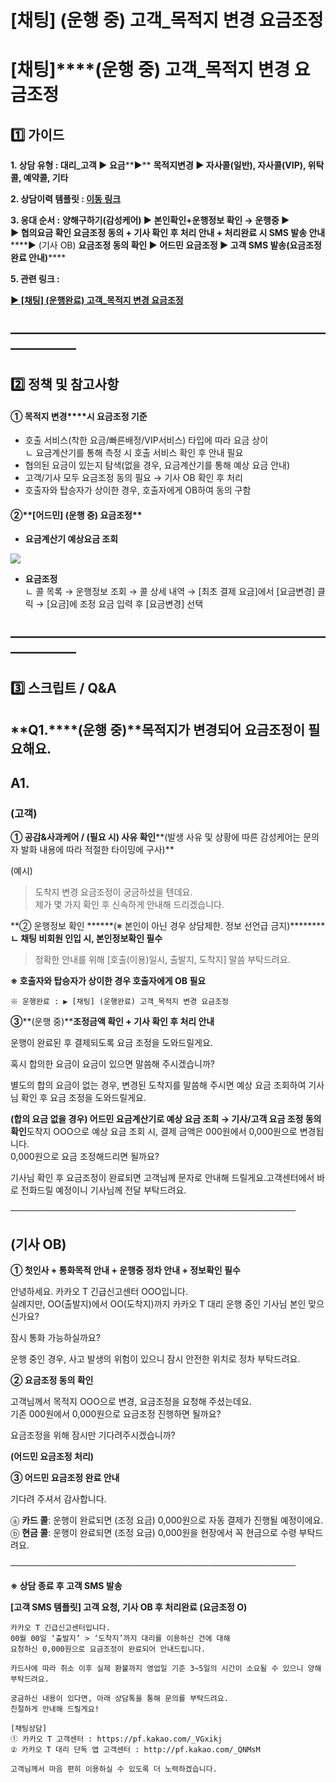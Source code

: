 # [채팅] (운행 중) 고객_목적지 변경 요금조정

**[채팅]****(운행 중) 고객\_목적지 변경 요금조정**
==================================

**1️⃣ 가이드**
-----------

**1. 상담 유형 : 대리\_고객 ▶ 요금****▶** **목적지변경 ▶ **자사콜(일반), 자사콜(VIP), 위탁콜, 예약콜, 기타****

**2. 상담이력 템플릿 : [이동 링크](https://kakaomobilitysupport.zendesk.com/hc/ko/articles/31412344582937)**

**3. 응대 순서 :** ****양해구하기(감성케어) ▶ 본인확인+운행정보 확인 **→ **운행중** ▶**  
▶ **협의요금 확인 요금조정 동의 + 기사 확인 후 처리 안내 + 처리완료 시 SMS 발송 안내**********▶ (기사 OB) **요금조정 동의 확인 ▶  어드민 요금조정 ▶ 고객 SMS 발송(요금조정 완료 안내)******

**5. 관련 링크 :**

**[▶ [채팅] (운행완료) 고객\_목적지 변경 요금조정](https://kakaomobilitysupport.zendesk.com/hc/ko/articles/37638258896153)**

**―****―****―****―****―****―****―****―****―****―****―****―****―****―****―****―****―****―****―****―****―****―****―****―****―****―****―****―****―**
-------------------------------------------------------------------------------------------------------------------------------------------------

**2️⃣ 정책 및 참고사항**
-----------------

#### **① 목적지 변경****시 요금조정 기준**

* 호출 서비스(착한 요금/빠른배정/VIP서비스) 타입에 따라 요금 상이  
  ㄴ 요금계산기를 통해 측정 시 호출 서비스 확인 후 안내 필요
* 협의된 요금이 있는지 탐색(없을 경우, 요금계산기를 통해 예상 요금 안내)
* 고객/기사 모두 요금조정 동의 필요 → 기사 OB 확인 후 처리
* 호출자와 탑승자가 상이한 경우, 호출자에게 OB하여 동의 구함

#### **②****[어드민] (운행 중) 요금조정**

* **요금계산기 예상요금 조회**

![](https://kakaomobilitysupport.zendesk.com/hc/article_attachments/37638062743961)

* **요금조정**  
  ㄴ 콜 목록 → 운행정보 조회 → 콜 상세 내역 → [최초 결제 요금]에서 [요금변경] 클릭 → [요금]에 조정 요금 입력 후 [요금변경] 선택

**―****―****―****―****―****―****―****―****―****―****―****―****―****―****―****―****―****―****―****―****―****―****―****―****―****―****―****―****―**
-------------------------------------------------------------------------------------------------------------------------------------------------

**3️⃣ 스크립트 / Q&A**
------------------

**Q1.****(운행 중)****목적지가 변경되어 요금조정이 필요해요.**
------------------------------------------

**A1.**
-------

### **(고객)**

**① 공감&사과케어 / (필요 시) 사유 확인****(발생 사유 및 상황에 따른 감성케어는 문의자 발화 내용에 따라 적절한 타이밍에 구사)**

(예시)  
> 도착지 변경 요금조정이 궁금하셨을 텐데요.  
> 제가 몇 가지 확인 후 신속하게 안내해 드리겠습니다.

**② 운행정보 확인  ******(※ 본인이 아닌 경우 상담제한. 정보 선언급 금지)**********ㄴ 채팅 비회원 인입 시, 본인정보확인 필수**

> 정확한 안내를 위해 [호출(이용)일시, 출발지, 도착지] 말씀 부탁드려요.

**※ 호출자와 탑승자가 상이한 경우 호출자에게 OB 필요**

```
※ 운행완료 : ▶ [채팅] (운행완료) 고객_목적지 변경 요금조정
```

**③****(운행 중)****조정금액 확인 + 기사 확인 후 처리 안내**

운행이 완료된 후 결제되도록 요금 조정을 도와드릴게요.

혹시 합의한 요금이 요금이 있으면 말씀해 주시겠습니까?

별도의 합의 요금이 없는 경우, 변경된 도착지를 말씀해 주시면 예상 요금 조회하여 기사님 확인 후 요금 조정을 도와드릴게요.

**(합의 요금 없을 경우) 어드민 요금계산기로 예상 요금 조회 → 기사/고객 요금 조정 동의 확인**도착지 OOO으로 예상 요금 조회 시, 결제 금액은 000원에서 0,000원으로 변경됩니다.  
0,000원으로 요금 조정해드리면 될까요?

기사님 확인 후 요금조정이 완료되면 고객님께 문자로 안내해 드릴게요.고객센터에서 바로 전화드릴 예정이니 기사님께 전달 부탁드려요.

──────────────────────────────────────────────

**(기사 OB)**
-----------

**① 첫인사 + 통화목적 안내 + 운행중 정차 안내 + 정보확인 필수**

안녕하세요. 카카오 T 긴급신고센터 OOO입니다.  
실례지만, OO(출발지)에서 OO(도착지)까지 카카오 T 대리 운행 중인 기사님 본인 맞으신가요?

잠시 통화 가능하실까요?

운행 중인 경우, 사고 발생의 위험이 있으니 잠시 안전한 위치로 정차 부탁드려요.

**② 요금조정 동의 확인**

고객님께서 목적지 OOO으로 변경, 요금조정을 요청해 주셨는데요.  
기존 000원에서 0,000원으로 요금조정 진행하면 될까요?

요금조정을 위해 잠시만 기다려주시겠습니까?

**(어드민 요금조정 처리)**

**③ 어드민 요금조정 완료 안내**

기다려 주셔서 감사합니다.

ⓐ **카드 콜**: 운행이 완료되면 (조정 요금) 0,000원으로 자동 결제가 진행될 예정이에요.  
ⓑ **현금 콜**: 운행이 완료되면 (조정 요금) 0,000원을 현장에서 꼭 현금으로 수령 부탁드려요.

──────────────────────────────────────────────

**※ 상담 종료 후 고객 SMS 발송**

**[고객 SMS 템플릿] 고객 요청, 기사 OB 후 처리완료 (요금조정 O)**

```
카카오 T 긴급신고센터입니다.  
00월 00일 ‘출발지’ > ‘도착지’까지 대리를 이용하신 건에 대해   
요청하신 0,000원으로 요금조정이 완료되어 안내드립니다.  
  
카드사에 따라 취소 이후 실제 환불까지 영업일 기준 3~5일의 시간이 소요될 수 있으니 양해 부탁드려요.  
  
궁금하신 내용이 있다면, 아래 상담톡을 통해 문의를 부탁드려요.  
친절하게 안내해 드릴게요!  
  
[채팅상담]  
① 카카오 T 고객센터 : https://pf.kakao.com/_VGxikj  
② 카카오 T 대리 단독 앱 고객센터 : http://pf.kakao.com/_QNMsM  
  
고객님께서 마음 편히 이용하실 수 있도록 더 노력하겠습니다.
```